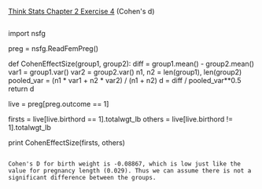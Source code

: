 [Think Stats Chapter 2 Exercise 4](http://greenteapress.com/thinkstats2/html/thinkstats2003.html#toc24) (Cohen's d)

>> ```python
import nsfg 
>>
preg = nsfg.ReadFemPreg()
>>
def CohenEffectSize(group1, group2):
    diff = group1.mean() - group2.mean()
    var1 = group1.var()
    var2 = group2.var()
    n1, n2 = len(group1), len(group2)
    pooled_var = (n1 * var1 + n2 * var2) / (n1 + n2)
    d = diff / pooled_var**0.5
    return d
>>
live = preg[preg.outcome == 1]
>>
firsts = live[live.birthord == 1].totalwgt_lb
others = live[live.birthord != 1].totalwgt_lb
>>
print CohenEffectSize(firsts, others)
```

Cohen's D for birth weight is -0.08867, which is low just like the value for pregnancy length (0.029). Thus we can assume there is not a significant difference between the groups.
